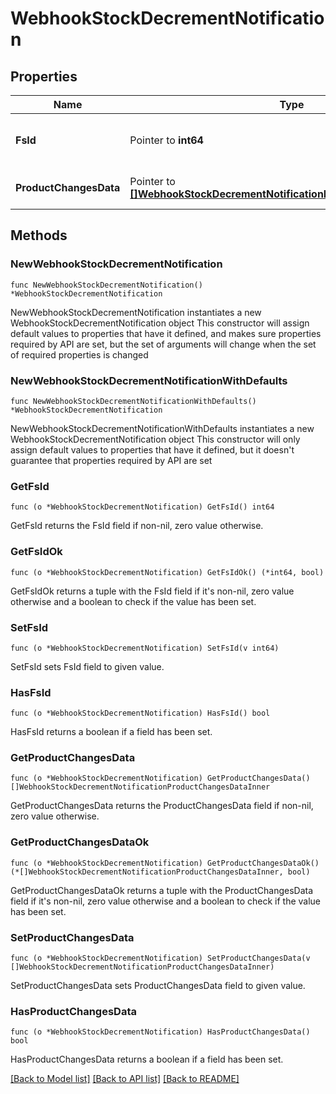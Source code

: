 # WebhookStockDecrementNotification

## Properties

Name | Type | Description | Notes
------------ | ------------- | ------------- | -------------
**FsId** | Pointer to **int64** | Fulfillment service unique identifier | [optional] 
**ProductChangesData** | Pointer to [**[]WebhookStockDecrementNotificationProductChangesDataInner**](WebhookStockDecrementNotificationProductChangesDataInner.md) | Products changes data | [optional] 

## Methods

### NewWebhookStockDecrementNotification

`func NewWebhookStockDecrementNotification() *WebhookStockDecrementNotification`

NewWebhookStockDecrementNotification instantiates a new WebhookStockDecrementNotification object
This constructor will assign default values to properties that have it defined,
and makes sure properties required by API are set, but the set of arguments
will change when the set of required properties is changed

### NewWebhookStockDecrementNotificationWithDefaults

`func NewWebhookStockDecrementNotificationWithDefaults() *WebhookStockDecrementNotification`

NewWebhookStockDecrementNotificationWithDefaults instantiates a new WebhookStockDecrementNotification object
This constructor will only assign default values to properties that have it defined,
but it doesn't guarantee that properties required by API are set

### GetFsId

`func (o *WebhookStockDecrementNotification) GetFsId() int64`

GetFsId returns the FsId field if non-nil, zero value otherwise.

### GetFsIdOk

`func (o *WebhookStockDecrementNotification) GetFsIdOk() (*int64, bool)`

GetFsIdOk returns a tuple with the FsId field if it's non-nil, zero value otherwise
and a boolean to check if the value has been set.

### SetFsId

`func (o *WebhookStockDecrementNotification) SetFsId(v int64)`

SetFsId sets FsId field to given value.

### HasFsId

`func (o *WebhookStockDecrementNotification) HasFsId() bool`

HasFsId returns a boolean if a field has been set.

### GetProductChangesData

`func (o *WebhookStockDecrementNotification) GetProductChangesData() []WebhookStockDecrementNotificationProductChangesDataInner`

GetProductChangesData returns the ProductChangesData field if non-nil, zero value otherwise.

### GetProductChangesDataOk

`func (o *WebhookStockDecrementNotification) GetProductChangesDataOk() (*[]WebhookStockDecrementNotificationProductChangesDataInner, bool)`

GetProductChangesDataOk returns a tuple with the ProductChangesData field if it's non-nil, zero value otherwise
and a boolean to check if the value has been set.

### SetProductChangesData

`func (o *WebhookStockDecrementNotification) SetProductChangesData(v []WebhookStockDecrementNotificationProductChangesDataInner)`

SetProductChangesData sets ProductChangesData field to given value.

### HasProductChangesData

`func (o *WebhookStockDecrementNotification) HasProductChangesData() bool`

HasProductChangesData returns a boolean if a field has been set.


[[Back to Model list]](../README.md#documentation-for-models) [[Back to API list]](../README.md#documentation-for-api-endpoints) [[Back to README]](../README.md)


